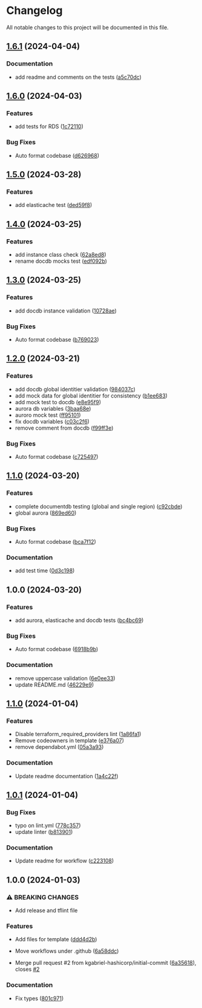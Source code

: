 # Changelog

All notable changes to this project will be documented in this file.

## [1.6.1](https://github.com/kgabriel-hashicorp/marriott-test-framework/compare/v1.6.0...v1.6.1) (2024-04-04)


### Documentation

* add readme and comments on  the tests ([a5c70dc](https://github.com/kgabriel-hashicorp/marriott-test-framework/commit/a5c70dc91c34606406e48f00ae24490f56a87a92))

## [1.6.0](https://github.com/kgabriel-hashicorp/marriott-test-framework/compare/v1.5.0...v1.6.0) (2024-04-03)


### Features

* add tests for RDS ([1c72110](https://github.com/kgabriel-hashicorp/marriott-test-framework/commit/1c72110aad718480f4cb16b512b9503b6660866b))


### Bug Fixes

* Auto format codebase ([d626968](https://github.com/kgabriel-hashicorp/marriott-test-framework/commit/d6269681844043732607f5b03b7bc2f669206c42))

## [1.5.0](https://github.com/kgabriel-hashicorp/marriott-test-framework/compare/v1.4.0...v1.5.0) (2024-03-28)


### Features

* add elasticache test ([ded59f8](https://github.com/kgabriel-hashicorp/marriott-test-framework/commit/ded59f8d7b6639a789e651e6f992b1fb8fcfe9a7))

## [1.4.0](https://github.com/kgabriel-hashicorp/marriott-test-framework/compare/v1.3.0...v1.4.0) (2024-03-25)


### Features

* add instance class check ([62a8ed8](https://github.com/kgabriel-hashicorp/marriott-test-framework/commit/62a8ed85cf7770390c4f2f04e29730c993d34f30))
* rename docdb mocks test ([edf092b](https://github.com/kgabriel-hashicorp/marriott-test-framework/commit/edf092b049d522c1fe800f007b81741a65563a33))

## [1.3.0](https://github.com/kgabriel-hashicorp/marriott-test-framework/compare/v1.2.0...v1.3.0) (2024-03-25)


### Features

* add docdb instance validation ([10728ae](https://github.com/kgabriel-hashicorp/marriott-test-framework/commit/10728aef1bacbb792eed58faea01e4c040ea988d))


### Bug Fixes

* Auto format codebase ([b769023](https://github.com/kgabriel-hashicorp/marriott-test-framework/commit/b769023046c48c9c965ed2570818fcdf7a319b8c))

## [1.2.0](https://github.com/kgabriel-hashicorp/marriott-test-framework/compare/v1.1.0...v1.2.0) (2024-03-21)


### Features

* add docdb global identitier validation ([984037c](https://github.com/kgabriel-hashicorp/marriott-test-framework/commit/984037c676601d5cc4d27abbfd2a11e892c91aab))
* add mock data for global identitier for consistency ([b1ee683](https://github.com/kgabriel-hashicorp/marriott-test-framework/commit/b1ee6838336f0cd66aec62bcf3cf5a776d806929))
* add mock test to docdb ([e8e95f9](https://github.com/kgabriel-hashicorp/marriott-test-framework/commit/e8e95f92b05880b616578cfe79820695e8cd584d))
* aurora db variables ([3baa68e](https://github.com/kgabriel-hashicorp/marriott-test-framework/commit/3baa68e332bacd0e6efd7dc281fe5c0443144e01))
* auroro mock test ([ff95101](https://github.com/kgabriel-hashicorp/marriott-test-framework/commit/ff951015e86eb22ba0739444147141f285d220c2))
* fix docdb variables ([c03c2f6](https://github.com/kgabriel-hashicorp/marriott-test-framework/commit/c03c2f677039bde28e549f5489260d5658a02e6a))
* remove comment from docdb ([f99ff3e](https://github.com/kgabriel-hashicorp/marriott-test-framework/commit/f99ff3e3dbbf8b6bf12b23d96a21bf684ad3150f))


### Bug Fixes

* Auto format codebase ([c725497](https://github.com/kgabriel-hashicorp/marriott-test-framework/commit/c725497d1fb0e1604489be7d68222660a70fec58))

## [1.1.0](https://github.com/kgabriel-hashicorp/marriott-test-framework/compare/v1.0.0...v1.1.0) (2024-03-20)


### Features

* complete documentdb testing (global and single region) ([c92cbde](https://github.com/kgabriel-hashicorp/marriott-test-framework/commit/c92cbde558895aed4f0e4e13b3b49c0a52de75d1))
* global aurora ([869ed60](https://github.com/kgabriel-hashicorp/marriott-test-framework/commit/869ed6022a699b95ea7cebbcf5cb5ce11a6de560))


### Bug Fixes

* Auto format codebase ([bca7f12](https://github.com/kgabriel-hashicorp/marriott-test-framework/commit/bca7f125f97afbdcc4bf1f7d21b9ed44f8b1db3c))


### Documentation

* add test time ([0d3c198](https://github.com/kgabriel-hashicorp/marriott-test-framework/commit/0d3c19858bccca9060c764f2002cf0d2e307ab8b))

## 1.0.0 (2024-03-20)


### Features

* add aurora, elasticache and docdb tests ([bc4bc69](https://github.com/kgabriel-hashicorp/marriott-test-framework/commit/bc4bc69db97291a0a91bf3ef4c51e455a8360e4b))


### Bug Fixes

* Auto format codebase ([6918b9b](https://github.com/kgabriel-hashicorp/marriott-test-framework/commit/6918b9b1e45bd92f501ee128acc745758322a2b6))


### Documentation

* remove uppercase validation ([6e0ee33](https://github.com/kgabriel-hashicorp/marriott-test-framework/commit/6e0ee3387cb2b2edc807378c72dbbde8bed593ce))
* update README.md ([46229e9](https://github.com/kgabriel-hashicorp/marriott-test-framework/commit/46229e9976b2a1ca301df98b90df6f8509b0635c))

## [1.1.0](https://github.com/kgabriel-hashicorp/terraform-module-template/compare/v1.0.1...v1.1.0) (2024-01-04)


### Features

* Disable terraform_required_providers lint ([1a86fa1](https://github.com/kgabriel-hashicorp/terraform-module-template/commit/1a86fa180d601e25b7b0d803b0d28bfbe9611397))
* Remove codeowners in template ([e376a07](https://github.com/kgabriel-hashicorp/terraform-module-template/commit/e376a07e779e54b629d0d38968f5b8f75ae589b9))
* remove dependabot.yml ([05a3a93](https://github.com/kgabriel-hashicorp/terraform-module-template/commit/05a3a934407dd408fa99162f183b138457827cbb))


### Documentation

* Update readme documentation ([1a4c22f](https://github.com/kgabriel-hashicorp/terraform-module-template/commit/1a4c22f5e781c35ed859c97226b22b1fd6d699b9))

## [1.0.1](https://github.com/kgabriel-hashicorp/terraform-module-template/compare/v1.0.0...v1.0.1) (2024-01-04)


### Bug Fixes

* typo on lint.yml ([778c357](https://github.com/kgabriel-hashicorp/terraform-module-template/commit/778c357c43e7e6e16b15e57b4ef4f7426dc963e6))
* update linter ([b813901](https://github.com/kgabriel-hashicorp/terraform-module-template/commit/b813901976bb1401b4b327474cce08ba13b03816))


### Documentation

* Update readme for workflow ([c223108](https://github.com/kgabriel-hashicorp/terraform-module-template/commit/c22310817b3b6c90484bfb6dd67ad4ce25d1b8f0))

## 1.0.0 (2024-01-03)


### ⚠ BREAKING CHANGES

* Add release and tflint file

### Features

* Add files for template ([ddd4d2b](https://github.com/kgabriel-hashicorp/terraform-module-template/commit/ddd4d2b91eea994054d0312114fca7c2f756f3a8))
* Move workflows under .github ([6a58ddc](https://github.com/kgabriel-hashicorp/terraform-module-template/commit/6a58ddc5851fa54b23aad62cba4f6ccd727acbe9))


* Merge pull request #2 from kgabriel-hashicorp/initial-commit ([6a35618](https://github.com/kgabriel-hashicorp/terraform-module-template/commit/6a35618655c8c414fa535261dad16b50664599b0)), closes [#2](https://github.com/kgabriel-hashicorp/terraform-module-template/issues/2)


### Documentation

* Fix types ([801c971](https://github.com/kgabriel-hashicorp/terraform-module-template/commit/801c9715a01239bd57e70fb7626400523bb72487))
